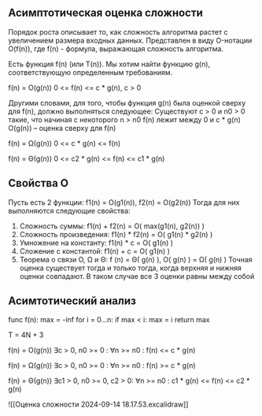## Асимптотическая оценка сложности

Порядок роста описывает то, как сложность алгоритма растет с увеличением размера входных данных. Представлен в виду O-нотации
O(f(n)), где f(n) - формула, выражающая сложность алгоритма.

Есть функция f(n) (или T(n)). Мы хотим найти функцию g(n), соответствующую определенным требованиям.

f(n) = O(g(n))
0 <= f(n) <= c * g(n), c > 0

Другими словами, для того, чтобы функция g(n) была оценкой сверху для f(n), должно выполняться следующее:
Существуют c > 0 и n0 > 0 такие, что начиная с некоторого n > n0 f(n) лежит между 0 и c * g(n)
O(g(n)) – оценка сверху для f(n)

f(n) = Ω(g(n))
0 <= c * g(n) <= f(n)

f(n) = Θ(g(n))
0 <= c2 * g(n) <= f(n) <= c1 * g(n)
## Свойства О

Пусть есть 2 функции: f1(n) = O(g1(n)), f2(n) = O(g2(n))
Тогда для них выполняются следующие свойства:
1) Сложность суммы: f1(n) + f2(n) = O( max(g1(n), g2(n)) )
2) Сложность произведения: f1(n) * f2(n) = O( g1(n) * g2(n) )
3) Умножение на константу: f1(n) * с = O( g1(n) )
4) Сложение с константой: f1(n) + с = O( g1(n) )
5) Теорема о связи O, Ω и Θ: f (n) = Θ( g(n) ), O( g(n) ) = Ω( g(n) )
Точная оценка существует тогда и только тогда, когда верхняя и нижняя
оценки совпадают. В таком случае все 3 оценки равны между собой

## Асимтотический анализ

func f(n):
	max = -inf
	for i = 0...n:
		if max < i:
			max = i
	return max

T = 4N + 3

f(n) = O(g(n))
∃c > 0, n0 >= 0 : ∀n >= n0 : f(n) <= c * g(n)

f(n) = Ω(g(n))
∃c > 0, n0 >= 0 : ∀n >= n0 : f(n) >= c * g(n)

f(n) = Θ(g(n))
∃c1 > 0, n0 >= 0, с2 > 0: ∀n >= n0 : c1 * g(n) <= f(n) <= c2 * g(n)

![[Оценка сложности 2024-09-14 18.17.53.excalidraw]]